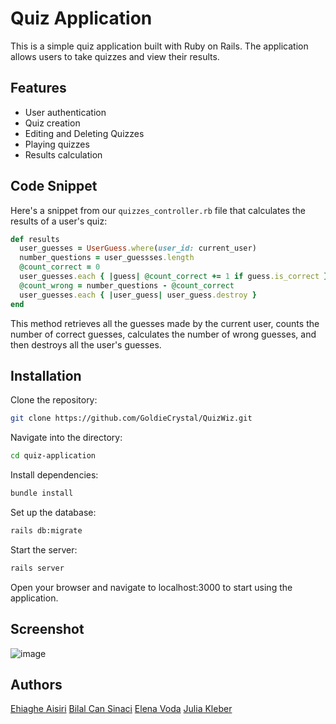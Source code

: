 # Quiz Application

This is a simple quiz application built with Ruby on Rails. The application allows users to take quizzes and view their results.

## Features

- User authentication
- Quiz creation
- Editing and Deleting Quizzes
- Playing quizzes
- Results calculation

## Code Snippet

Here's a snippet from our `quizzes_controller.rb` file that calculates the results of a user's quiz:

```ruby
def results
  user_guesses = UserGuess.where(user_id: current_user)
  number_questions = user_guessses.length
  @count_correct = 0
  user_guesses.each { |guess| @count_correct += 1 if guess.is_correct }
  @count_wrong = number_questions - @count_correct
  user_guesses.each { |user_guess| user_guess.destroy }
end
```
This method retrieves all the guesses made by the current user, counts the number of correct guesses, calculates the number of wrong guesses, and then destroys all the user's guesses.

## Installation

Clone the repository:

  ```bash
  git clone https://github.com/GoldieCrystal/QuizWiz.git
  ```

Navigate into the directory:

  ```bash
  cd quiz-application
  ```

Install dependencies:

  ```bash
  bundle install
  ```

Set up the database:
  ```bash
  rails db:migrate
  ```

Start the server:

  ```bash
  rails server
  ```

Open your browser and navigate to localhost:3000 to start using the application.

## Screenshot

![image](https://github.com/GoldieCrystal/QuizWiz/assets/142741980/ad0a408e-c171-4cf1-97ee-b0c88e257722)

## Authors

[Ehiaghe Aisiri](https://github.com/aghe-eng)
[Bilal Can Sinaci](https://github.com/canosin46)
[Elena Voda](https://github.com/ElenaVoda)
[Julia Kleber](https://github.com/GoldieCrystal)

